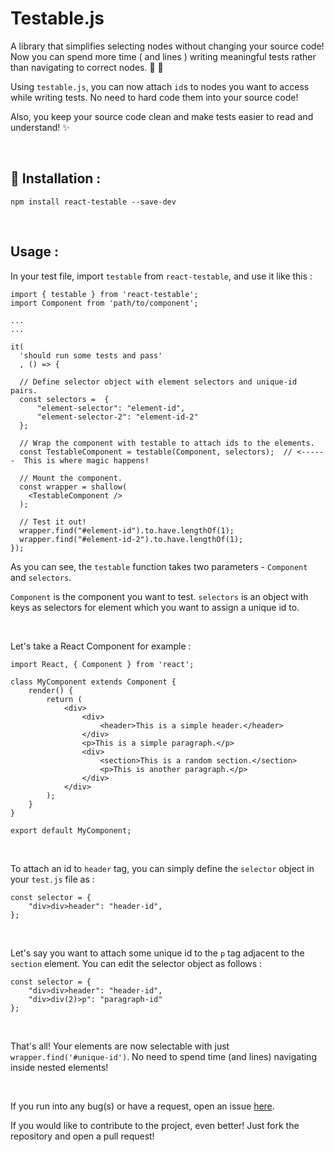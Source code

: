 # Testable.js

A library that simplifies selecting nodes without changing your source code! Now you can spend more time ( and lines ) writing meaningful tests rather than navigating to correct nodes. :tada: :confetti_ball:

Using `testable.js`, you can now attach `id`s to nodes you want to access while writing tests. No need to hard code them into your source code!

Also, you keep your source code clean and make tests easier to read and understand! :sparkles:

<br />

## :rocket: Installation :

```
npm install react-testable --save-dev
```

<br />

## Usage :

In your test file, import `testable` from `react-testable`, and use it like this : 

```
import { testable } from 'react-testable';
import Component from 'path/to/component';

...
...

it(
  'should run some tests and pass'
  , () => {
  
  // Define selector object with element selectors and unique-id pairs.
  const selectors =  {
      "element-selector": "element-id",
      "element-selector-2": "element-id-2"
  };
  
  // Wrap the component with testable to attach ids to the elements.
  const TestableComponent = testable(Component, selectors);  // <------  This is where magic happens!
  
  // Mount the component.
  const wrapper = shallow(
    <TestableComponent />
  );
  
  // Test it out!
  wrapper.find("#element-id").to.have.lengthOf(1);
  wrapper.find("#element-id-2").to.have.lengthOf(1);
});
```

As you can see, the `testable` function takes two parameters - `Component` and `selectors`.

`Component` is the component you want to test. `selectors` is an object with keys as selectors for element which you want to assign a unique id to.

<br />

Let's take a React Component for example :

```
import React, { Component } from 'react';

class MyComponent extends Component {
    render() {
        return (
            <div>
                <div>
                    <header>This is a simple header.</header>
                </div>
                <p>This is a simple paragraph.</p>
                <div>
                    <section>This is a random section.</section>
                    <p>This is another paragraph.</p>
                </div>
            </div>
        );
    }
}

export default MyComponent;
```

<br />

To attach an id to `header` tag, you can simply define the `selector` object in your `test.js` file as :

```
const selector = {
    "div>div>header": "header-id",
};
```

<br />

Let's say you want to attach some unique id to the `p` tag adjacent to the `section` element. You can edit the selector object as follows :

```
const selector = {
    "div>div>header": "header-id",
    "div>div(2)>p": "paragraph-id"
};
```

<br />

That's all! Your elements are now selectable with just `wrapper.find('#unique-id')`. No need to spend time (and lines) navigating inside nested elements!

<br />

If you run into any bug(s) or have a request, open an issue [here](https://github.com/rishichawda/testable.js/issues).

If you would like to contribute to the project, even better! Just fork the repository and open a pull request!
